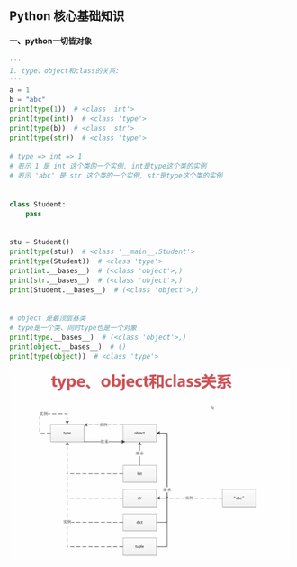 ## Python 核心基础知识



#### 一、python一切皆对象

```python
'''
1. type、object和class的关系:
'''
a = 1
b = "abc"
print(type(1))  # <class 'int'>
print(type(int))  # <class 'type'>
print(type(b))  # <class 'str'>
print(type(str))  # <class 'type'>

# type => int => 1
# 表示 1 是 int 这个类的一个实例, int是type这个类的实例
# 表示 'abc' 是 str 这个类的一个实例, str是type这个类的实例


class Student:
    pass


stu = Student()
print(type(stu))  # <class '__main__.Student'>
print(type(Student))  # <class 'type'>
print(int.__bases__)  # (<class 'object'>,)
print(str.__bases__)  # (<class 'object'>,)
print(Student.__bases__)  # (<class 'object'>,)


# object 是最顶层基类
# type是一个类、同时type也是一个对象
print(type.__bases__)  # (<class 'object'>,)
print(object.__bases__)  # ()
print(type(object))  # <class 'type'>

```

<img src=".\type、object与class.png" alt="type、object与class" style="zoom:50%;" />

